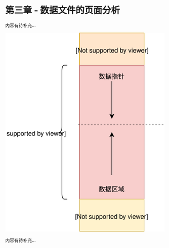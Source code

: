 # 第三章 - 数据文件的页面分析

内容有待补充...

![d0001](https://github.com/itgotousa/pg16/blob/main/d0004.svg)

内容有待补充...
